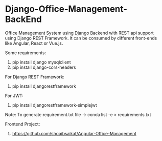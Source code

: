 # Django-Office-Management-BackEnd
Office Management System using Django Backend with REST api support using Django REST Framework.
It can be consumed by different front-ends like Angular, React or Vue.js.

Some requirements:
1. pip install django mysqlclient
2. pip install django-cors-headers

For Django REST Framework:
1. pip install djangorestframework

For JWT:
1. pip install djangorestframework-simplejwt

Note: To generate requirement.txt file -> conda list -e > requirements.txt

Frontend Project:
1. https://github.com/shoaibsaikat/Angular-Office-Management